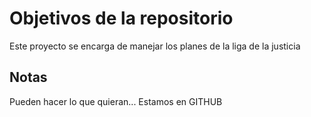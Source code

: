 # Objetivos de la repositorio

Este proyecto se encarga de manejar los planes de la liga de la justicia


## Notas
Pueden hacer lo que quieran...
Estamos en GITHUB
